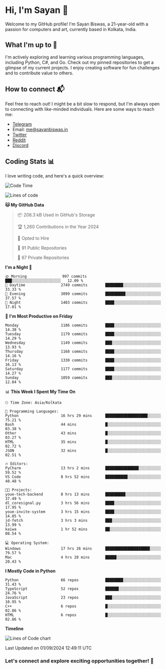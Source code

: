 # Hi, I'm Sayan 👋

Welcome to my GitHub profile! I'm Sayan Biswas, a 21-year-old with a passion for computers and art, currently based in Kolkata, India.

## What I'm up to 🚀

I'm actively exploring and learning various programming languages, including Python, C#, and Go. Check out my pinned repositories to get a glimpse of my current projects. I enjoy creating software for fun challenges and to contribute value to others.

## How to connect 📬

Feel free to reach out! I might be a bit slow to respond, but I'm always open to connecting with like-minded individuals. Here are some ways to reach me:

- [Telegram](https://t.me/dank_as_fuck)
- Email: [me@sayanbiswas.in](mailto:me@sayanbiswas.in)
- [Twitter](https://twitter.com/TheDankDel)
- [Reddit](https://www.reddit.com/user/dank_as_fuck_/)
- [Discord](https://discordapp.com/users/506536929152466945)

## Coding Stats 📊

I love writing code, and here's a quick overview:

<!--START_SECTION:waka-->
![Code Time](http://img.shields.io/badge/Code%20Time-1%2C707%20hrs%2054%20mins-blue)

![Lines of code](https://img.shields.io/badge/From%20Hello%20World%20I%27ve%20Written-5.9%20million%20lines%20of%20code-blue)

**🐱 My GitHub Data** 

> 📦 208.3 kB Used in GitHub's Storage 
 > 
> 🏆 1,260 Contributions in the Year 2024
 > 
> 💼 Opted to Hire
 > 
> 📜 91 Public Repositories 
 > 
> 🔑 67 Private Repositories 
 > 
**I'm a Night 🦉** 

```text
🌞 Morning                997 commits         ███░░░░░░░░░░░░░░░░░░░░░░   12.09 % 
🌆 Daytime                2749 commits        ████████░░░░░░░░░░░░░░░░░   33.33 % 
🌃 Evening                3099 commits        █████████░░░░░░░░░░░░░░░░   37.57 % 
🌙 Night                  1403 commits        ████░░░░░░░░░░░░░░░░░░░░░   17.01 % 
```
📅 **I'm Most Productive on Friday** 

```text
Monday                   1186 commits        ████░░░░░░░░░░░░░░░░░░░░░   14.38 % 
Tuesday                  1179 commits        ████░░░░░░░░░░░░░░░░░░░░░   14.29 % 
Wednesday                1149 commits        ███░░░░░░░░░░░░░░░░░░░░░░   13.93 % 
Thursday                 1168 commits        ████░░░░░░░░░░░░░░░░░░░░░   14.16 % 
Friday                   1330 commits        ████░░░░░░░░░░░░░░░░░░░░░   16.13 % 
Saturday                 1177 commits        ████░░░░░░░░░░░░░░░░░░░░░   14.27 % 
Sunday                   1059 commits        ███░░░░░░░░░░░░░░░░░░░░░░   12.84 % 
```


📊 **This Week I Spent My Time On** 

```text
🕑︎ Time Zone: Asia/Kolkata

💬 Programming Languages: 
Python                   16 hrs 29 mins      ███████████████████░░░░░░   75.21 % 
Bash                     44 mins             █░░░░░░░░░░░░░░░░░░░░░░░░   03.38 % 
Other                    43 mins             █░░░░░░░░░░░░░░░░░░░░░░░░   03.27 % 
HTML                     35 mins             █░░░░░░░░░░░░░░░░░░░░░░░░   02.72 % 
JSON                     32 mins             █░░░░░░░░░░░░░░░░░░░░░░░░   02.51 % 

🔥 Editors: 
PyCharm                  13 hrs 2 mins       ███████████████░░░░░░░░░░   59.52 % 
VS Code                  8 hrs 52 mins       ██████████░░░░░░░░░░░░░░░   40.48 % 

🐱‍💻 Projects: 
youe-tech-backend        8 hrs 13 mins       █████████░░░░░░░░░░░░░░░░   37.49 % 
dl_coresignal.py         3 hrs 56 mins       ████░░░░░░░░░░░░░░░░░░░░░   17.95 % 
youe-invite-system       3 hrs 15 mins       ████░░░░░░░░░░░░░░░░░░░░░   14.85 % 
jd-fetch                 3 hrs 3 mins        ███░░░░░░░░░░░░░░░░░░░░░░   13.99 % 
kaiwa                    1 hr 52 mins        ██░░░░░░░░░░░░░░░░░░░░░░░   08.54 % 

💻 Operating System: 
Windows                  17 hrs 26 mins      ████████████████████░░░░░   79.57 % 
Mac                      4 hrs 28 mins       █████░░░░░░░░░░░░░░░░░░░░   20.43 % 
```

**I Mostly Code in Python** 

```text
Python                   66 repos            ████████░░░░░░░░░░░░░░░░░   31.43 % 
TypeScript               52 repos            ██████░░░░░░░░░░░░░░░░░░░   24.76 % 
JavaScript               23 repos            ███░░░░░░░░░░░░░░░░░░░░░░   10.95 % 
C++                      6 repos             █░░░░░░░░░░░░░░░░░░░░░░░░   02.86 % 
HTML                     6 repos             █░░░░░░░░░░░░░░░░░░░░░░░░   02.86 % 
```



**Timeline**

![Lines of Code chart](https://raw.githubusercontent.com/Dank-del/Dank-del/main/assets/bar_graph.png)


 Last Updated on 01/09/2024 12:49:11 UTC
<!--END_SECTION:waka-->

### Let's connect and explore exciting opportunities together! 🚀
